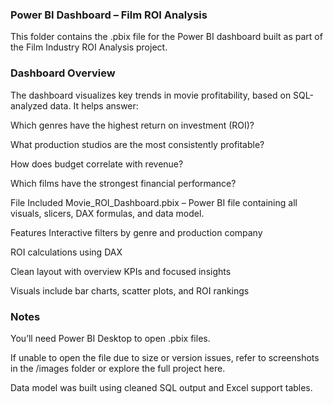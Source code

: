 ### Power BI Dashboard – Film ROI Analysis
This folder contains the .pbix file for the Power BI dashboard built as part of the Film Industry ROI Analysis project.

### Dashboard Overview

The dashboard visualizes key trends in movie profitability, based on SQL-analyzed data. It helps answer:

Which genres have the highest return on investment (ROI)?

What production studios are the most consistently profitable?

How does budget correlate with revenue?

Which films have the strongest financial performance?

File Included
Movie_ROI_Dashboard.pbix – Power BI file containing all visuals, slicers, DAX formulas, and data model.

Features
Interactive filters by genre and production company

ROI calculations using DAX

Clean layout with overview KPIs and focused insights

Visuals include bar charts, scatter plots, and ROI rankings

### Notes
You’ll need Power BI Desktop to open .pbix files.

If unable to open the file due to size or version issues, refer to screenshots in the /images folder or explore the full project here.

Data model was built using cleaned SQL output and Excel support tables.


